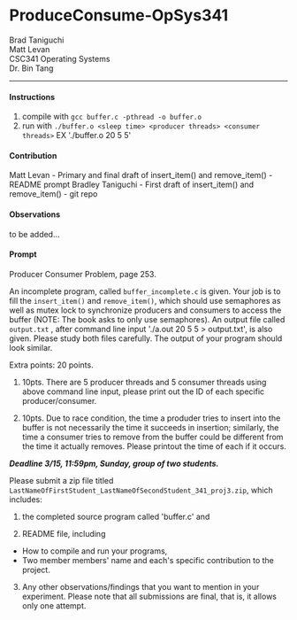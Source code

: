 # ProduceConsume-OpSys341

Brad Taniguchi  
Matt Levan  
CSC341 Operating Systems  
Dr. Bin Tang  

---

#### Instructions
1. compile with `gcc buffer.c -pthread -o buffer.o`
2. run with `./buffer.o <sleep time> <producer threads> <consumer threads>` 
    EX './buffer.o 20 5 5'

#### Contribution
Matt Levan 
    - Primary and final draft of insert\_item() and remove\_item()
    - README prompt
Bradley Taniguchi 
    - First draft of insert\_item() and remove\_item()
    - git repo

#### Observations
to be added...

#### Prompt
Producer Consumer Problem, page 253.

An incomplete program, called `buffer_incomplete.c` is given. Your job is 
to fill the `insert_item()` and `remove_item()`, which should use semaphores as 
well as mutex lock to synchronize producers and consumers to access the buffer 
(NOTE: The book asks to only use semaphores). An output file called 
`output.txt` , after command line input './a.out 20 5 5 > output.txt', is also 
given. Please study both files carefully. The output of your program should 
look similar.

Extra points: 20 points.

1. 10pts. There are 5 producer threads and 5 consumer threads using above 
command line input, please print out the ID of each specific producer/consumer.

2. 10pts. Due to race condition, the time a produder tries to insert into the 
buffer is not necessarily the time it succeeds in insertion; similarly, the 
time a consumer tries to remove from the buffer could be different from the 
time it actually removes. Please printout the time of each if it occurs.

***Deadline 3/15, 11:59pm, Sunday, group of two students.***

Please submit a zip file titled 
`LastNameOfFirstStudent_LastNameOfSecondStudent_341_proj3.zip`,  which includes:

1. the completed source program called 'buffer.c' and

2. README file, including
  * How to compile and run your programs, 
  * Two member members' name and each's specific contribution to the project.

3. Any other observations/findings that you want to mention in your experiment.
Please note that all submissions are final, that is, it allows only one attempt.

